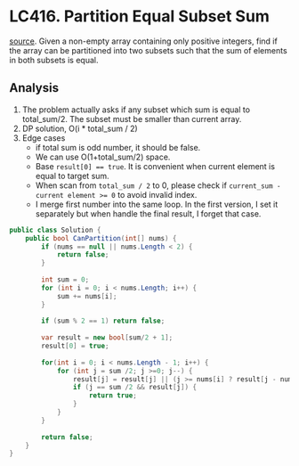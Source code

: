 # LC416. Partition Equal Subset Sum
[source](https://leetcode.com/problems/partition-equal-subset-sum/#/description). Given a non-empty array containing only positive integers, find if the array can be partitioned into two subsets such that the sum of elements in both subsets is equal.

## Analysis
1. The problem actually asks if any subset which sum is equal to total_sum/2. The subset must be smaller than current array.
2. DP solution, O(i * total_sum / 2)
3. Edge cases
	* if total sum is odd number, it should be false.
	* We can use O(1+total_sum/2) space.
	* Base `result[0] == true`. It is convenient when current element is equal to target sum.
	* When scan from `total_sum / 2` to 0, please check if `current_sum - current element >= 0` to avoid invalid index.
	* I merge first number into the same loop. In the first version, I set it separately but when handle the final result, I forget that case.

```csharp
public class Solution {
    public bool CanPartition(int[] nums) {
        if (nums == null || nums.Length < 2) {
            return false;
        }
        
        int sum = 0;
        for (int i = 0; i < nums.Length; i++) {
            sum += nums[i];
        }
        
        if (sum % 2 == 1) return false;
        
        var result = new bool[sum/2 + 1];
        result[0] = true;
        
        for(int i = 0; i < nums.Length - 1; i++) {
            for (int j = sum /2; j >=0; j--) {
                result[j] = result[j] || (j >= nums[i] ? result[j - nums[i]] : false);
                if (j == sum /2 && result[j]) {
                    return true;
                }
            }
        }
        
        return false;
    }
}
```
